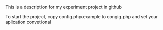 This is a description for my experiment project in github

To start the project, copy config.php.example to congig.php and set your aplication convetional
   
